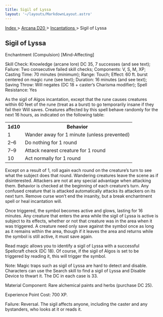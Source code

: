 ```yaml
---
title: Sigil of Lyssa
layout: '~/layouts/MarkdownLayout.astro'
---
```


[ Index ](/) > [ Arcana D20 ](/arcana.d20.srd) > [ Incantations ](/arcana.d20.srd/incantations) > Sigil of Lyssa

##  Sigil of Lyssa

Enchantment (Compulsion) [Mind-Affecting]

Skill Check: Knowledge (arcane lore) DC 35, 7 successes (and see text);
Failure: Two consecutive failed skill checks; Components: V, S, M, XP; Casting
Time: 70 minutes (minimum); Range: Touch; Effect: 60 ft. burst centered on
magic rune (see text); Duration: 16 minutes (and see text); Saving Throw: Will
negates (DC 18 + caster’s Charisma modifier); Spell Resistance: Yes

As the sigil of Algos incantation, except that the rune causes creatures
within 60 feet of the rune (treat as a burst) to go temporarily insane if they
fail their Will saves. Creatures affected by this spell behave randomly for
the next 16 hours, as indicated on the following table:


<table> <tr> <th> 1d10 </th> <th> Behavior </th> </tr> <tr> <td> 1 </td> <td> Wander away for 1 minute (unless prevented) </td> </tr> <tr class="shaded"> <td> 2–6 </td> <td> Do nothing for 1 round </td> </tr> <tr> <td> 7–9 </td> <td> Attack nearest creature for 1 round </td> </tr> <tr class="shaded"> <td> 10 </td> <td> Act normally for 1 round </td> </tr> </table>



Except on a result of 1, roll again each round on the creature’s turn to see
what the subject does that round. Wandering creatures leave the scene as if
disinterested. Attackers are not at any special advantage when attacking them.
Behavior is checked at the beginning of each creature’s turn. Any confused
creature that is attacked automatically attacks its attackers on its next
turn. Remove curse won’t end the insanity, but a break enchantment spell or
heal incantation will.

Once triggered, the symbol becomes active and glows, lasting for 16 minutes.
Any creature that enters the area while the sigil of Lyssa is active is
subject to its effects, whether or not that creature was in the area when it
was triggered. A creature need only save against the symbol once as long as it
remains within the area, though if it leaves the area and returns while the
symbol is still active, it must save again.

Read magic allows you to identify a sigil of Lyssa with a successful
Spellcraft check (DC 18). Of course, if the sigil of Algos is set to be
triggered by reading it, this will trigger the symbol.

Note: Magic traps such as sigil of Lyssa are hard to detect and disable.
Characters can use the Search skill to find a sigil of Lyssa and Disable
Device to thwart it. The DC in each case is 33.

Material Component: Rare alchemical paints and herbs (purchase DC 25).

Experience Point Cost: 700 XP.

Failure: Reversal. The sigil affects anyone, including the caster and any
bystanders, who looks at it or reads it.

